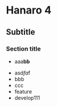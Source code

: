 # Hanaro 4

## Subtitle

### Section title
* aaa**bb**
- asd*fa*f
- bbb
- ccc
- feature
- develop111
